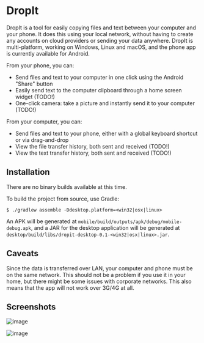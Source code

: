 DropIt
======

DropIt is a tool for easily copying files and text between your computer and your phone. It does this using your local 
network, without having to create any accounts on cloud providers or sending your data anywhere. DropIt is 
multi-platform, working on Windows, Linux and macOS, and the phone app is currently available for Android.

From your phone, you can:

* Send files and text to your computer in one click using the Android "Share" button
* Easily send text to the computer clipboard through a home screen widget (TODO!)
* One-click camera: take a picture and instantly send it to your computer (TODO!)

From your computer, you can:

* Send files and text to your phone, either with a global keyboard shortcut or via drag-and-drop
* View the file transfer history, both sent and received (TODO!)
* View the text transfer history, both sent and received (TODO!)

## Installation

There are no binary builds available at this time.

To build the project from source, use Gradle:

```
$ ./gradlew assemble -Ddesktop.platform=<win32|osx|linux>
```

An APK will be generated at `mobile/build/outputs/apk/debug/mobile-debug.apk`, and a JAR for the desktop application
will be generated at `desktop/build/libs/dropit-desktop-0.1-<win32|osx|linux>.jar`.

## Caveats

Since the data is transferred over LAN, your computer and phone must be on the same network. This should not be a
problem if you use it in your home, but there might be some issues with corporate networks. This also means that the app
will not work over 3G/4G at all.

## Screenshots

![image](https://user-images.githubusercontent.com/92917/51067549-71659200-15fa-11e9-8780-b4e19b4b5625.png)

![image](https://user-images.githubusercontent.com/92917/51067576-a70a7b00-15fa-11e9-942d-d09cce07e369.png)
